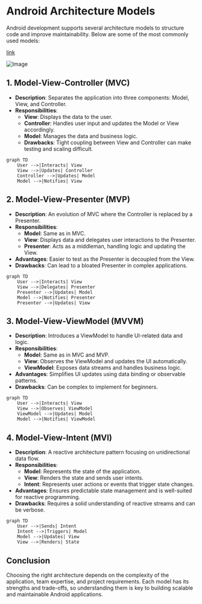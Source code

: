 
# Android Architecture Models

Android development supports several architecture models to structure code and improve maintainability. Below are some of the most commonly used models:

[link](https://www.google.com/url?sa=i&url=https%3A%2F%2Fmedium.com%2F%40ankit.sinhal%2Fmvc-mvp-and-mvvm-design-pattern-6e169567bbad&psig=AOvVaw3Y1skQ06c3hV8QQ4jKueGu&ust=1745255469977000&source=images&cd=vfe&opi=89978449&ved=0CBQQjRxqFwoTCMijiLeN54wDFQAAAAAdAAAAABAJ)

![Image](https://lh3.googleusercontent.com/blogger_img/APIUysjAdYL0ywWQJlKQ5qpOMDg70P-7xYxLNIdVQwTKrgaOpbMtJFE_3GTw7XJSin3ZOg7XeRjanBShvS_S=s1600)
## 1. Model-View-Controller (MVC)
- **Description**: Separates the application into three components: Model, View, and Controller.
- **Responsibilities**:
  - **View**: Displays the data to the user.
  - **Controller**: Handles user input and updates the Model or View accordingly.
  - **Model**: Manages the data and business logic.
  - **Drawbacks**: Tight coupling between View and Controller can make testing and scaling difficult.

```mermaid
graph TD
    User -->|Interacts| View
    View -->|Updates| Controller
    Controller -->|Updates| Model
    Model -->|Notifies| View
```

## 2. Model-View-Presenter (MVP)
- **Description**: An evolution of MVC where the Controller is replaced by a Presenter.
- **Responsibilities**:
  - **Model**: Same as in MVC.
  - **View**: Displays data and delegates user interactions to the Presenter.
  - **Presenter**: Acts as a middleman, handling logic and updating the View.
- **Advantages**: Easier to test as the Presenter is decoupled from the View.
- **Drawbacks**: Can lead to a bloated Presenter in complex applications.

```mermaid
graph TD
    User -->|Interacts| View
    View -->|Delegates| Presenter
    Presenter -->|Updates| Model
    Model -->|Notifies| Presenter
    Presenter -->|Updates| View
```

## 3. Model-View-ViewModel (MVVM)
- **Description**: Introduces a ViewModel to handle UI-related data and logic.
- **Responsibilities**:
  - **Model**: Same as in MVC and MVP.
  - **View**: Observes the ViewModel and updates the UI automatically.
  - **ViewModel**: Exposes data streams and handles business logic.
- **Advantages**: Simplifies UI updates using data binding or observable patterns.
- **Drawbacks**: Can be complex to implement for beginners.

```mermaid
graph TD
    User -->|Interacts| View
    View -->|Observes| ViewModel
    ViewModel -->|Updates| Model
    Model -->|Notifies| ViewModel
```

## 4. Model-View-Intent (MVI)
- **Description**: A reactive architecture pattern focusing on unidirectional data flow.
- **Responsibilities**:
  - **Model**: Represents the state of the application.
  - **View**: Renders the state and sends user intents.
  - **Intent**: Represents user actions or events that trigger state changes.
- **Advantages**: Ensures predictable state management and is well-suited for reactive programming.
- **Drawbacks**: Requires a solid understanding of reactive streams and can be verbose.

```mermaid
graph TD
    User -->|Sends| Intent
    Intent -->|Triggers| Model
    Model -->|Updates| View
    View -->|Renders| State
```

## Conclusion
Choosing the right architecture depends on the complexity of the application, team expertise, and project requirements. Each model has its strengths and trade-offs, so understanding them is key to building scalable and maintainable Android applications.
